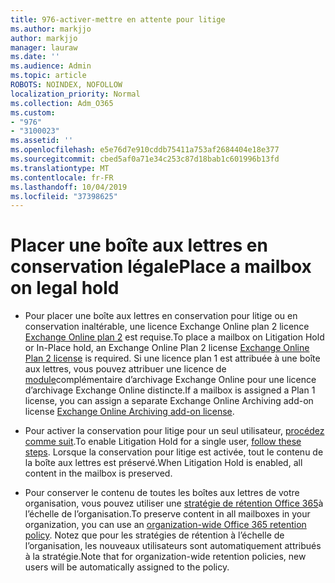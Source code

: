 ```yaml
---
title: 976-activer-mettre en attente pour litige
ms.author: markjjo
author: markjjo
manager: lauraw
ms.date: ''
ms.audience: Admin
ms.topic: article
ROBOTS: NOINDEX, NOFOLLOW
localization_priority: Normal
ms.collection: Adm_O365
ms.custom:
- "976"
- "3100023"
ms.assetid: ''
ms.openlocfilehash: e5e76d7e910cddb75411a753af2684404e18e377
ms.sourcegitcommit: cbed5af0a71e34c253c87d18bab1c601996b13fd
ms.translationtype: MT
ms.contentlocale: fr-FR
ms.lasthandoff: 10/04/2019
ms.locfileid: "37398625"
---
```

# <a name="place-a-mailbox-on-legal-hold"></a><span data-ttu-id="fdd85-102">Placer une boîte aux lettres en conservation légale</span><span class="sxs-lookup"><span data-stu-id="fdd85-102">Place a mailbox on legal hold</span></span>

- <span data-ttu-id="fdd85-103">Pour placer une boîte aux lettres en conservation pour litige ou en conservation inaltérable, une licence Exchange Online plan 2 licence [Exchange Online plan 2](https://docs.microsoft.com/office365/servicedescriptions/office-365-platform-service-description/office-365-plan-options) est requise.</span><span class="sxs-lookup"><span data-stu-id="fdd85-103">To place a mailbox on Litigation Hold or In-Place hold, an Exchange Online Plan 2 license [Exchange Online Plan 2 license](https://docs.microsoft.com/office365/servicedescriptions/office-365-platform-service-description/office-365-plan-options) is required.</span></span> <span data-ttu-id="fdd85-104">Si une licence plan 1 est attribuée à une boîte aux lettres, vous pouvez attribuer une licence de [module](https://docs.microsoft.com/office365/servicedescriptions/exchange-online-archiving-service-description)complémentaire d’archivage Exchange Online pour une licence d’archivage Exchange Online distincte.</span><span class="sxs-lookup"><span data-stu-id="fdd85-104">If a mailbox is assigned a Plan 1 license, you can assign a separate Exchange Online Archiving add-on license [Exchange Online Archiving add-on license](https://docs.microsoft.com/office365/servicedescriptions/exchange-online-archiving-service-description).</span></span>

- <span data-ttu-id="fdd85-105">Pour activer la conservation pour litige pour un seul utilisateur, [procédez comme suit](https://docs.microsoft.com/office365/securitycompliance/create-a-litigation-hold).</span><span class="sxs-lookup"><span data-stu-id="fdd85-105">To enable Litigation Hold for a single user, [follow these steps](https://docs.microsoft.com/office365/securitycompliance/create-a-litigation-hold).</span></span> <span data-ttu-id="fdd85-106">Lorsque la conservation pour litige est activée, tout le contenu de la boîte aux lettres est préservé.</span><span class="sxs-lookup"><span data-stu-id="fdd85-106">When Litigation Hold is enabled, all content in the mailbox is preserved.</span></span>

- <span data-ttu-id="fdd85-107">Pour conserver le contenu de toutes les boîtes aux lettres de votre organisation, vous pouvez utiliser une [stratégie de rétention Office 365](https://docs.microsoft.com/microsoft-365/compliance/retention-policies#applying-a-retention-policy-to-an-entire-organization-or-specific-locations)à l’échelle de l’organisation.</span><span class="sxs-lookup"><span data-stu-id="fdd85-107">To preserve content in all mailboxes in your organization, you can use an [organization-wide Office 365 retention policy](https://docs.microsoft.com/microsoft-365/compliance/retention-policies#applying-a-retention-policy-to-an-entire-organization-or-specific-locations).</span></span> <span data-ttu-id="fdd85-108">Notez que pour les stratégies de rétention à l’échelle de l’organisation, les nouveaux utilisateurs sont automatiquement attribués à la stratégie.</span><span class="sxs-lookup"><span data-stu-id="fdd85-108">Note that for organization-wide retention policies, new users will be automatically assigned to the policy.</span></span>
